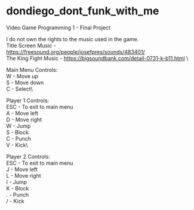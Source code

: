 # dondiego_dont_funk_with_me
Video Game Programming 1 - Final Project

I do not own the rights to the music used in the game.\
Title Screen Music - https://freesound.org/people/josefpres/sounds/483401/ \
The King Fight Music - https://bigsoundbank.com/detail-0731-k-b11.html \

Main Menu Controls:\
W - Move up\
S - Move down\
C - Select\

Player 1 Controls:\
ESC - To exit to main menu\
A - Move left\
D - Move right\
W - Jump\
S - Block\
C - Punch\
V - Kick\

Player 2 Controls:\
ESC - To exit to main menu\
J - Move left\
L - Move right\
I - Jump\
K - Block\
. - Punch\
/ - Kick
